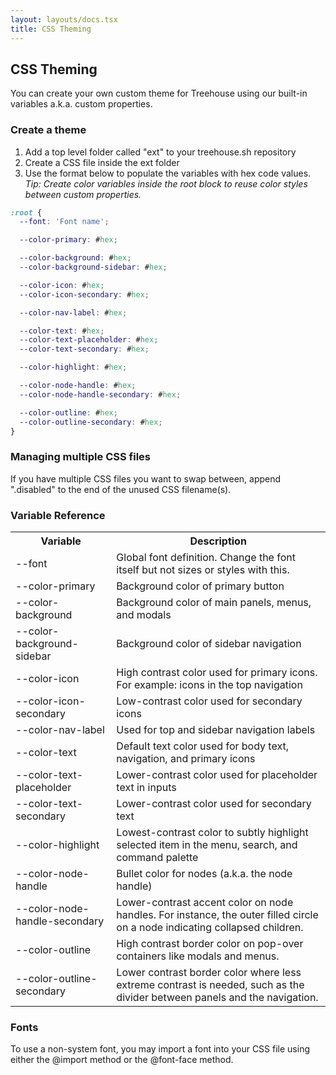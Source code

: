```yaml
---
layout: layouts/docs.tsx
title: CSS Theming
---
```

## CSS Theming

You can create your own custom theme for Treehouse using our built-in variables a.k.a. custom properties.

### Create a theme
1. Add a top level folder called "ext" to your treehouse.sh repository
2. Create a CSS file inside the ext folder
3. Use the format below to populate the variables with hex code values. *Tip: Create color variables inside the root block to reuse color styles between custom properties.*

```css
:root {
  --font: 'Font name';

  --color-primary: #hex;

  --color-background: #hex;
  --color-background-sidebar: #hex;

  --color-icon: #hex;
  --color-icon-secondary: #hex;

  --color-nav-label: #hex;

  --color-text: #hex;
  --color-text-placeholder: #hex;
  --color-text-secondary: #hex;

  --color-highlight: #hex;

  --color-node-handle: #hex;
  --color-node-handle-secondary: #hex;

  --color-outline: #hex;
  --color-outline-secondary: #hex;
}
```

### Managing multiple CSS files
If you have multiple CSS files you want to swap between, append ".disabled" to the end of the unused CSS filename(s).

### Variable Reference
<table>
	<tr><th>Variable</th><th>Description</th></tr>
	<tr>
		<td>--font</td>
		<td>Global font definition. Change the font itself but not sizes or styles with this.</td>
	</tr>
	<tr>
		<td>--color-primary</td>
		<td>Background color of primary button</td>
	</tr>
	<tr>
		<td>--color-background</td>
		<td>Background color of main panels, menus, and modals</td>
	</tr>
	<tr>
		<td>--color-background-sidebar</td>
		<td>Background color of sidebar navigation</td>
	</tr>
	<tr>
		<td>--color-icon</td>
		<td>High contrast color used for primary icons. For example: icons in the top navigation</td>
	</tr>
	<tr>
		<td>--color-icon-secondary</td>
		<td>Low-contrast color used for secondary icons</td>
	</tr>
	<tr>
		<td>--color-nav-label</td>
		<td>Used for top and sidebar navigation labels</td>
	</tr>
	<tr>
		<td>--color-text</td>
		<td>Default text color used for body text, navigation, and primary icons</td>
	</tr>
	<tr>
		<td>--color-text-placeholder</td>
		<td>Lower-contrast color used for placeholder text in inputs</td>
	</tr>
	<tr>
		<td>--color-text-secondary</td>
		<td>Lower-contrast color used for secondary text</td>
	</tr>
	<tr>
		<td>--color-highlight</td>
		<td>Lowest-contrast color to subtly highlight selected item in the menu, search, and command palette</td>
	</tr>
	<tr>
		<td>--color-node-handle</td>
		<td>Bullet color for nodes (a.k.a. the node handle)</td>
	</tr>
	<tr>
		<td>--color-node-handle-secondary</td>
		<td>Lower-contrast accent color on node handles. For instance, the outer filled circle on a node indicating collapsed children.</td>
	</tr>
	<tr>
		<td>--color-outline</td>
		<td>High contrast border color on pop-over containers like modals and menus.</td>
	</tr>
	<tr>
		<td>--color-outline-secondary</td>
		<td>Lower contrast border color where less extreme contrast is needed, such as the divider between panels and the navigation.</td>
	</tr>
</table>

### Fonts

To use a non-system font, you may import a font into your CSS file using either the @import method or the @font-face method.